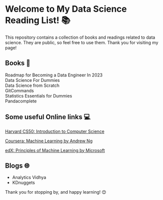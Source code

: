 # Welcome to My Data Science Reading List! 📚

This repository contains a collection of books and readings related to data science. They are public, so feel free to use them. Thank you for visiting my page!

## Books 📖
Roadmap for Becoming a Data Engineer In 2023<br>
Data Science For Dummies<br>
Data Science from Scratch<br>
GitCommands<br>
Statistics Essentials for Dummies<br>
Pandacomplete

## Some useful Online links 💻

<a href="https://pll.harvard.edu/course/cs50-introduction-computer-science">Harvard CS50: Introduction to Computer Science</a>


<a href="https://www.coursera.org/">Coursera: Machine Learning by Andrew Ng</a>

<a href="https://learning.edx.org/course/course-v1:Microsoft+DAT275x+2T2018/home/">edX: Principles of Machine Learning by Microsoft</a>

## Blogs 🌐




- Analytics Vidhya
- KDnuggets

Thank you for stopping by, and happy learning! 😊
